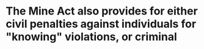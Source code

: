 # The Mine Act also provides for either civil penalties against individuals for "knowing" violations, or criminal